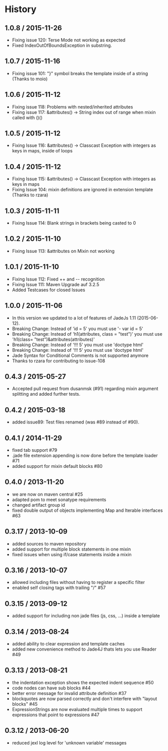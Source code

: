 # History

## 1.0.8 / 2015-11-26
* Fixing issue 120: Terse Mode not working as expected
* Fixed IndexOutOfBoundsException in substring.

## 1.0.7 / 2015-11-16
* Fixing issue 101: "}" symbol breaks the template inside of a string (Thanks to moio)

## 1.0.6 / 2015-11-12
* Fixing issue 118: Problems with nested/inherited attributes
* Fixing issue 117: &attributes() -> String index out of range when mixin called with ()()

## 1.0.5 / 2015-11-12
* Fixing Issue 116: &attributes() -> Classcast Exception with integers as keys in maps, inside of loops

## 1.0.4 / 2015-11-12
* Fixing Issue 115: &attributes() -> Classcast Exception with integers as keys in maps
* Fixing Issue 104: mixin definitions are ignored in extension template (Thanks to rzara)

## 1.0.3 / 2015-11-11
* Fixing Issue 114: Blank strings in brackets being casted to 0

## 1.0.2 / 2015-11-10
* Fixing Issue 113: &attributes on Mixin not working

## 1.0.1 / 2015-11-10
* Fixing Issue 112: Fixed ++ and -- recognition
* Fixing Issue 111: Maven Upgrade auf 3.2.5
* Added Testcases for closed Issues

## 1.0.0 / 2015-11-06
* In this version we updated to a lot of features of JadeJs 1.11 (2015-06-12).
* Breaking Change: Instead of 'id = 5' you must use '- var id = 5'
* Breaking Change: Instead of 'h1(attributes, class = "test")' you must use 'h1(class= "test")&attributes(attributes)'
* Breaking Change: Instead of '!!! 5' you must use 'doctype html'
* Breaking Change: Instead of '!!! 5' you must use 'doctype html'
* Jade Syntax for Conditional Comments is not supported anymore
* Thanks to rzara for contributing to issue-108

## 0.4.3 / 2015-05-27
* Accepted pull request from dusanmsk (#91) regarding mixin argument splitting and added further tests.

## 0.4.2 / 2015-03-18
* added issue89: Test files renamed (was #89 instead of #90).

## 0.4.1 / 2014-11-29
* fixed tab support #79
* .jade file extension appending is now done before the template loader #71
* added support for mixin default blocks #80

## 0.4.0 / 2013-11-20
* we are now on maven central #25
* adapted pom to meet sonatype requirements
* changed artifact group id
* fixed double output of objects implementing Map and Iterable interfaces #63

## 0.3.17 / 2013-10-09
* added sources to maven repository
* added support for multiple block statements in one mixin
* fixed issues when using if/case statements inside a mixin

## 0.3.16 / 2013-10-07
* allowed including files without having to register a specific filter
* enabled self closing tags with trailing "/" #57

## 0.3.15 / 2013-09-12
* added support for including non jade files (js, css, ...) inside a template

## 0.3.14 / 2013-08-24
* added ability to clear expression and template caches
* added new convenience method to Jade4J thats lets you use Reader #49

## 0.3.13 / 2013-08-21
* the indentation exception shows the expected indent sequence #50
* code nodes can have sub blocks #44
* better error message for invalid attribute definition #37
* blockquotes are now parsed correctly and don't interfere with "layout blocks" #45
* ExpressionStrings are now evaluated multiple times to support expressions that point to expressions #47

## 0.3.12 / 2013-06-20
* reduced jexl log level for 'unknown variable' messages
